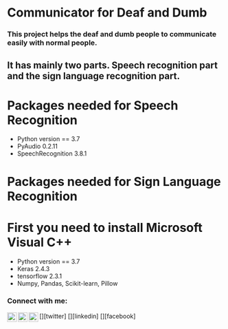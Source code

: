 # Communicator for Deaf and Dumb
### This project helps the deaf and dumb people to communicate easily with normal people.
## It has mainly two parts. Speech recognition part and the sign language recognition part.

# Packages needed for Speech Recognition

- Python version == 3.7
- PyAudio 0.2.11
- SpeechRecognition 3.8.1

# Packages needed for Sign Language Recognition
# First you need to install Microsoft Visual C++
- Python version == 3.7
- Keras 2.4.3
- tensorflow 2.3.1
- Numpy, Pandas, Scikit-learn, Pillow


### Connect with me:

[<img align="left" alt="codeSTACKr | Twitter" width="22px" src="https://cdn.jsdelivr.net/npm/simple-icons@v3/icons/twitter.svg" />][twitter]
[<img align="left" alt="codeSTACKr | LinkedIn" width="22px" src="https://cdn.jsdelivr.net/npm/simple-icons@v3/icons/linkedin.svg" />][linkedin]
[<img align="left" alt="codeSTACKr | Facebook" width="22px" src="https://cdn.jsdelivr.net/npm/simple-icons@v3/icons/facebook.svg" />][facebook]

<br />
 
